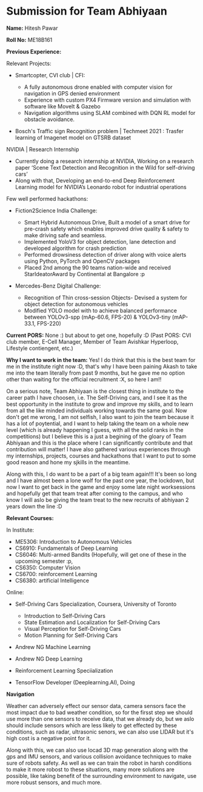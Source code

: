 # Submission for Team Abhiyaan

**Name:** Hitesh Pawar

**Roll No:** ME18B161


**Previous Experience:**

Relevant Projects:
- Smartcopter, CVI club | CFI: 
  - A fully autonomous drone enabled with computer vision for navigation in GPS denied environment
  - Experience with custom PX4 Firmware version and simulation with software like MoveIt & Gazebo
  - Navigation algorithms using SLAM combined with DQN RL model for obstacle avoidance.


- Bosch's Traffic sign Recognition problem | Techmeet 2021 : Trasfer learning of Imagenet model on GTSRB dataset


NVIDIA | Research Internship 
- Currently doing a research internship at NVIDIA, Working on a research paper ‘Scene Text Detection and Recognition in the Wild for self-driving cars’
- Along with that, Developing an end-to-end Deep Reinforcement Learning model for NVIDIA’s Leonardo robot for industrial operations


Few well performed hackathons:
- Fiction2Science India Challenge:
  - Smart Hybrid Autonomous Drive, Built a model of a smart drive for pre-crash safety which enables improved drive quality &
    safety to make driving safe and seamless.
  - Implemented YoloV3 for object detection, lane detection and developed algorithm for crash prediction
  - Performed drowsiness detection of driver along with voice alerts using Python, PyTorch and OpenCV packages
  -  Placed 2nd among the 90 teams nation-wide and received StarIdeatorAward by Continental at Bangalore :p


- Mercedes-Benz Digital Challenge: 
  - Recognition of Thin cross-session Objects- Devised a system for object detection for autonomous vehicles
  - Modified YOLO model with to achieve balanced performance between YOLOv3-spp (mAp-60.6, FPS-20) & YOLOv3-tiny (mAP-33.1, FPS-220)


**Current PORS:** None :)
but about to get one, hopefully :D
(Past PORS: CVI club member, E-Cell Manager, Member of Team Avishkar Hyperloop, Lifestyle contiengent, etc.)


**Why I want to work in the team:**
Yes! I do think that this is the best team for me in the institute right now :D, that's why I have been paining Akash to take me into the team literally from past 9 months, but he gave me no option other than waiting for the official recruitment :X, so here I am!!

On a serious note, Team Abhiyaan is the closest thing in institute to the career path I have choosen, i.e. The Self-Driving cars, and I see it as the best opportunity in the institute to grow and improve my skills, and to learn from all the like minded individuals working towards the same goal. Now don't get me wrong, I am not selfish, I also want to join the team because it has a lot of poytential, and I want to help taking the team on a whole new level (which is already happening I guess, with all the solid ranks in the competitions) but I believe this is a just a begining of the gloary of Team Abhiyaan and this is the place where I can significantly contribute and that contribution will matter! I have also gathered various experiences through my internships, projects, courses and hackathons that I want to put to some good reason and hone my sjkills in the meantime.

Along with this,  I do want to be a part of a big team again!!! It's been so long and I have almost been a lone wolf for the past one year, the lockdown, but now I want to get back in the game and enjoy some late night worksessions and hopefully get that team treat after coming to the campus, and who know I will aslo be giving the team treat to the new recruits of abhiyaan 2 years down the line :D


**Relevant Courses:**

In Institute:
- ME5306: Introduction to Autonomous Vehicles
- CS6910: Fundamentals of Deep Learning
- CS6046: Multi-armed Bandits
(Hopefully, will get one of these in the upcoming semester :p,
- CS6350: Computer Vision
- CS6700: reinforcement Learning
- CS6380: artificial Intelligence

Online:
- Self-Driving Cars Specialization, Coursera, University of Toronto
  - Introduction to Self-Driving Cars
  - State Estimation and Localization for Self-Driving Cars
  - Visual Perception for Self-Driving Cars
  - Motion Planning for Self-Driving Cars

- Andrew NG Machine Learning
- Andrew NG Deep Learning
- Reinforcement Learning Speciialization
- TensorFlow Developer (Deeplearning.AI), Doing

**Navigation**

Weather can adversely effect our sensor data, camera sensors face the most impact due to bad weather condition, so for the firsst step we should use more than one sensors to receive data, that we already do, but we aslo should include sensors which are less likely to get effected by these conditions, such as radar, ultrasonic senors, we can also use LIDAR but it's high cost is a negative point for it.

Along with this, we can also use locad 3D map generation along with the gps and IMU sensors, and various collision avoidance techniques to make sure of robots safety. As well as we can train the robot in harsh conditions to make it more robost to these situations, many more solutions are possible, like taking benefit of the surrounding environment to navigate, use more robust sensors, and much more.
